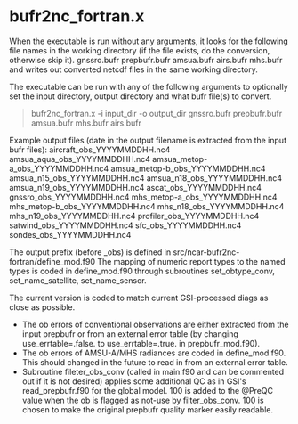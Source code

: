 # bufr2nc_fortran.x

When the executable is run without any arguments, it looks for the following file names in the working directory (if the file exists, do the conversion, otherwise skip it).
  gnssro.bufr
  prepbufr.bufr
  amsua.bufr
  airs.bufr
  mhs.bufr
and writes out converted netcdf files in the same working directory.

The executable can be run with any of the following arguments to optionally set the input directory, output directory and what bufr file(s) to convert.
> bufr2nc_fortran.x -i input_dir -o output_dir gnssro.bufr prepbufr.bufr amsua.bufr mhs.bufr airs.bufr

Example output files (date in the output filename is extracted from the input bufr files):
  aircraft_obs_YYYYMMDDHH.nc4
  amsua_aqua_obs_YYYYMMDDHH.nc4
  amsua_metop-a_obs_YYYYMMDDHH.nc4
  amsua_metop-b_obs_YYYYMMDDHH.nc4
  amsua_n15_obs_YYYYMMDDHH.nc4
  amsua_n18_obs_YYYYMMDDHH.nc4
  amsua_n19_obs_YYYYMMDDHH.nc4
  ascat_obs_YYYYMMDDHH.nc4
  gnssro_obs_YYYYMMDDHH.nc4
  mhs_metop-a_obs_YYYYMMDDHH.nc4
  mhs_metop-b_obs_YYYYMMDDHH.nc4
  mhs_n18_obs_YYYYMMDDHH.nc4
  mhs_n19_obs_YYYYMMDDHH.nc4
  profiler_obs_YYYYMMDDHH.nc4
  satwind_obs_YYYYMMDDHH.nc4
  sfc_obs_YYYYMMDDHH.nc4
  sondes_obs_YYYYMMDDHH.nc4

The output prefix (before _obs) is defined in src/ncar-bufr2nc-fortran/define_mod.f90
The mapping of numeric report types to the named types is coded in define_mod.f90
through subroutines set_obtype_conv, set_name_satellite, set_name_sensor.

The current version is coded to match current GSI-processed diags as close as possible.
- The ob errors of conventional observations are either extracted from the input prepbufr or from an external error table (by changing use_errtable=.false. to use_errtable=.true. in prepbufr_mod.f90).
- The ob errors of AMSU-A/MHS radiances are coded in define_mod.f90. This should changed in the future to read in from an external error table.
- Subroutine fileter_obs_conv (called in main.f90 and can be commented out if it is not desired) applies some additional QC as in GSI's read_prepbufr.f90 for the global model.
100 is added to the @PreQC value when the ob is flagged as not-use by filter_obs_conv.
100 is chosen to make the original prepbufr quality marker easily readable.

